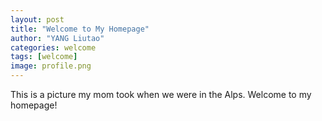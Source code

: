 ```yaml
---
layout: post
title: "Welcome to My Homepage"
author: "YANG Liutao"
categories: welcome
tags: [welcome]
image: profile.png
---
```


This is a picture my mom took when we were in the Alps. Welcome to my homepage!
